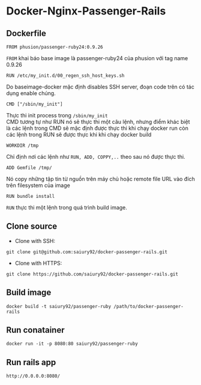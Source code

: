 # Docker-Nginx-Passenger-Rails

## Dockerfile

```
FROM phusion/passenger-ruby24:0.9.26
```
``FROM`` khai báo base image là passenger-ruby24 của phusion với tag name 0.9.26
```
RUN /etc/my_init.d/00_regen_ssh_host_keys.sh
```
Do baseimage-docker mặc định disables SSH server, đoạn code trên có tác dụng enable chúng.
```
CMD ["/sbin/my_init"]
```
Thực thi init process trong `/sbin/my_init` <br>
CMD tương tự như RUN nó sẽ thực thi một câu lệnh, nhưng điểm khác biệt là các lệnh trong CMD sẽ mặc định được thực thi khi chạy docker run còn các lệnh trong RUN sẽ được thực khi khi chạy docker build
```
WORKDIR /tmp
```
Chỉ định nơi các lệnh như `RUN, ADD, COPPY,..` theo sau nó được thực thi.

```
ADD Gemfile /tmp/
```
Nó copy những tập tin từ nguồn trên máy chủ hoặc remote file URL vào đích trên filesystem của image

```
RUN bundle install
```
`RUN` thực thi một lệnh trong quá trình build image.

## Clone source

* Clone with SSH: <br>
```
git clone git@github.com:saiury92/docker-passenger-rails.git
```
* Clone with HTTPS: <br>
```
git clone https://github.com/saiury92/docker-passenger-rails.git
```

## Build image

```
docker build -t saiury92/passenger-ruby /path/to/docker-passenger-rails
```
## Run conatainer

```
docker run -it -p 8080:80 saiury92/passenger-ruby
```

## Run rails app

```
http://0.0.0.0:8080/
```
